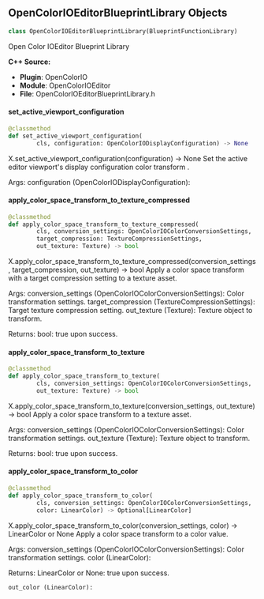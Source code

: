 ## OpenColorIOEditorBlueprintLibrary Objects

```python
class OpenColorIOEditorBlueprintLibrary(BlueprintFunctionLibrary)
```

Open Color IOEditor Blueprint Library

**C++ Source:**

- **Plugin**: OpenColorIO
- **Module**: OpenColorIOEditor
- **File**: OpenColorIOEditorBlueprintLibrary.h

<a id="unreal.OpenColorIOEditorBlueprintLibrary.set_active_viewport_configuration"></a>

#### set_active_viewport_configuration

```python
@classmethod
def set_active_viewport_configuration(
        cls, configuration: OpenColorIODisplayConfiguration) -> None
```

X.set_active_viewport_configuration(configuration) -> None
Set the active editor viewport's display configuration color transform .

Args:
    configuration (OpenColorIODisplayConfiguration):

<a id="unreal.OpenColorIOEditorBlueprintLibrary.apply_color_space_transform_to_texture_compressed"></a>

#### apply_color_space_transform_to_texture_compressed

```python
@classmethod
def apply_color_space_transform_to_texture_compressed(
        cls, conversion_settings: OpenColorIOColorConversionSettings,
        target_compression: TextureCompressionSettings,
        out_texture: Texture) -> bool
```

X.apply_color_space_transform_to_texture_compressed(conversion_settings, target_compression, out_texture) -> bool
Apply a color space transform with a target compression setting to a texture asset.

Args:
    conversion_settings (OpenColorIOColorConversionSettings): Color transformation settings.
    target_compression (TextureCompressionSettings): Target texture compression setting.
    out_texture (Texture): Texture object to transform.

Returns:
    bool: true upon success.

<a id="unreal.OpenColorIOEditorBlueprintLibrary.apply_color_space_transform_to_texture"></a>

#### apply_color_space_transform_to_texture

```python
@classmethod
def apply_color_space_transform_to_texture(
        cls, conversion_settings: OpenColorIOColorConversionSettings,
        out_texture: Texture) -> bool
```

X.apply_color_space_transform_to_texture(conversion_settings, out_texture) -> bool
Apply a color space transform to a texture asset.

Args:
    conversion_settings (OpenColorIOColorConversionSettings): Color transformation settings.
    out_texture (Texture): Texture object to transform.

Returns:
    bool: true upon success.

<a id="unreal.OpenColorIOEditorBlueprintLibrary.apply_color_space_transform_to_color"></a>

#### apply_color_space_transform_to_color

```python
@classmethod
def apply_color_space_transform_to_color(
        cls, conversion_settings: OpenColorIOColorConversionSettings,
        color: LinearColor) -> Optional[LinearColor]
```

X.apply_color_space_transform_to_color(conversion_settings, color) -> LinearColor or None
Apply a color space transform to a color value.

Args:
    conversion_settings (OpenColorIOColorConversionSettings): Color transformation settings.
    color (LinearColor): 

Returns:
    LinearColor or None: true upon success.

    out_color (LinearColor):

<a id="unreal.AudioCurveSourceComponent"></a>